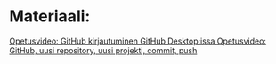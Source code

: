 # Materiaali:
[ Opetusvideo: GitHub kirjautuminen GitHub Desktop:issa ](https://video.haaga-helia.fi/media/t/0_2pbflm5m)
[ Opetusvideo: GitHub, uusi repository, uusi projekti, commit, push ](https://video.haaga-helia.fi/media/GitHub_kaytto-ohje.wmv/0_e4ikcizu)
